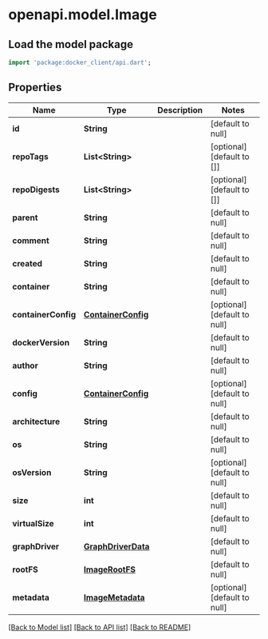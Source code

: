 # openapi.model.Image

## Load the model package
```dart
import 'package:docker_client/api.dart';
```

## Properties
Name | Type | Description | Notes
------------ | ------------- | ------------- | -------------
**id** | **String** |  | [default to null]
**repoTags** | **List&lt;String&gt;** |  | [optional] [default to []]
**repoDigests** | **List&lt;String&gt;** |  | [optional] [default to []]
**parent** | **String** |  | [default to null]
**comment** | **String** |  | [default to null]
**created** | **String** |  | [default to null]
**container** | **String** |  | [default to null]
**containerConfig** | [**ContainerConfig**](ContainerConfig.md) |  | [optional] [default to null]
**dockerVersion** | **String** |  | [default to null]
**author** | **String** |  | [default to null]
**config** | [**ContainerConfig**](ContainerConfig.md) |  | [optional] [default to null]
**architecture** | **String** |  | [default to null]
**os** | **String** |  | [default to null]
**osVersion** | **String** |  | [optional] [default to null]
**size** | **int** |  | [default to null]
**virtualSize** | **int** |  | [default to null]
**graphDriver** | [**GraphDriverData**](GraphDriverData.md) |  | [default to null]
**rootFS** | [**ImageRootFS**](ImageRootFS.md) |  | [default to null]
**metadata** | [**ImageMetadata**](ImageMetadata.md) |  | [optional] [default to null]

[[Back to Model list]](../README.md#documentation-for-models) [[Back to API list]](../README.md#documentation-for-api-endpoints) [[Back to README]](../README.md)



